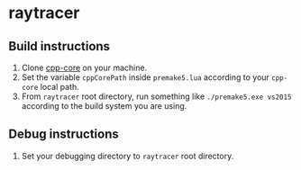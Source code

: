 # raytracer

## Build instructions
1. Clone [cpp-core](https://github.com/Grouflon/cpp-core) on your machine.
2. Set the variable `cppCorePath` inside `premake5.lua` according to your `cpp-core` local path.
3. From `raytracer` root directory, run something like `./premake5.exe vs2015` according to the build system you are using.

## Debug instructions
1. Set your debugging directory to `raytracer` root directory.
